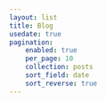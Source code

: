 ```yaml
---
layout: list
title: Blog
usedate: true
pagination:
    enabled: true
    per_page: 10
    collection: posts
    sort_field: date
    sort_reverse: true
---
```

